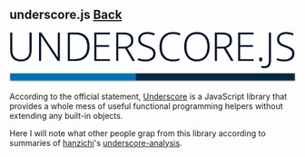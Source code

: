 ## underscore.js [Back](./../JavaScript.md)

![](./underscore.png)

According to the official statement, [Underscore](http://underscorejs.org/) is a JavaScript library that provides a whole mess of useful functional programming helpers without extending any built-in objects.

Here I will note what other people grap from this library according to summaries of [hanzichi](https://github.com/hanzichi)'s [underscore-analysis](https://github.com/hanzichi/underscore-analysis).


